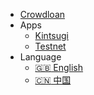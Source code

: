<!-- _navbar.md -->

* [Crowdloan](https://crowdloan.interlay.io)
* Apps
  * [Kintsugi](https://kintsugi.interlay.io)
  * [Testnet](https://testnet.interlay.io)
* Language
  * [:uk: English](/)
  * [:cn: 中国](https://info.interlay.io/interlay-wiki/)
